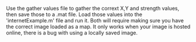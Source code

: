 Use the gather values file to gather the corrext X,Y and strength values, then save those to a .mat file.  Load those values into the 'internetExample.m' file and run it.
Both will require making sure you have the correct image loaded as a map.  It only works when your image is hosted online, there is a bug with using a locally saved image.
